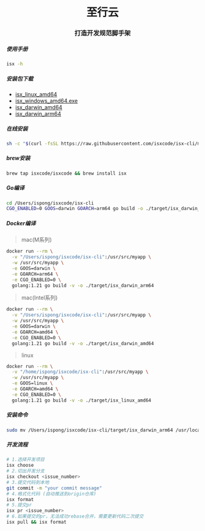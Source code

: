 <h1 align="center">
  至行云
</h1>

<h3 align="center">
  打造开发规范脚手架
</h3>

##### 使用手册

```bash
isx -h
```

##### 安装包下载

- [isx_linux_amd64](https://isxcode.oss-cn-shanghai.aliyuncs.com/zhixingyun/isx_linux_amd64)
- [isx_windows_amd64.exe](https://isxcode.oss-cn-shanghai.aliyuncs.com/zhixingyun/isx_windows_amd64.exe)
- [isx_darwin_amd64](https://isxcode.oss-cn-shanghai.aliyuncs.com/zhixingyun/isx_darwin_amd64)
- [isx_darwin_arm64](https://isxcode.oss-cn-shanghai.aliyuncs.com/zhixingyun/isx_darwin_arm64)

##### 在线安装

```bash
sh -c "$(curl -fsSL https://raw.githubusercontent.com/isxcode/isx-cli/main/install.sh)"
```

##### brew安装

```bash
brew tap isxcode/isxcode && brew install isx
```

##### Go编译

```bash
cd /Users/ispong/isxcode/isx-cli
CGO_ENABLED=0 GOOS=darwin GOARCH=arm64 go build -o ./target/isx_darwin_arm64 main.go
```

##### Docker编译

> mac(M系列)

```bash
docker run --rm \
  -v "/Users/ispong/isxcode/isx-cli":/usr/src/myapp \
  -w /usr/src/myapp \
  -e GOOS=darwin \
  -e GOARCH=arm64 \
  -e CGO_ENABLED=0 \
  golang:1.21 go build -v -o ./target/isx_darwin_arm64
```

> mac(Intel系列)

```bash
docker run --rm \
  -v "/Users/ispong/isxcode/isx-cli":/usr/src/myapp \
  -w /usr/src/myapp \
  -e GOOS=darwin \
  -e GOARCH=amd64 \
  -e CGO_ENABLED=0 \
  golang:1.21 go build -v -o ./target/isx_darwin_amd64
```

> linux

```bash
docker run --rm \
  -v "/home/ispong/isxcode/isx-cli":/usr/src/myapp \
  -w /usr/src/myapp \
  -e GOOS=linux \
  -e GOARCH=amd64 \
  -e CGO_ENABLED=0 \
  golang:1.21 go build -v -o ./target/isx_linux_amd64
```

##### 安装命令

```bash
sudo mv /Users/ispong/isxcode/isx-cli/target/isx_darwin_arm64 /usr/local/bin/isx
```

##### 开发流程

```bash
# 1.选择开发项目
isx choose
# 2.切出开发分支
isx checkout <issue_number>
# 3.提交代码到本地
git commit -m "your commit message"
# 4.格式化代码 (自动推送到origin仓库)
isx format
# 5.提交pr
isx pr <issue_number>
# 6.如果提交的pr，无法成功rebase合并，需要更新代码二次提交
isx pull && isx format
```